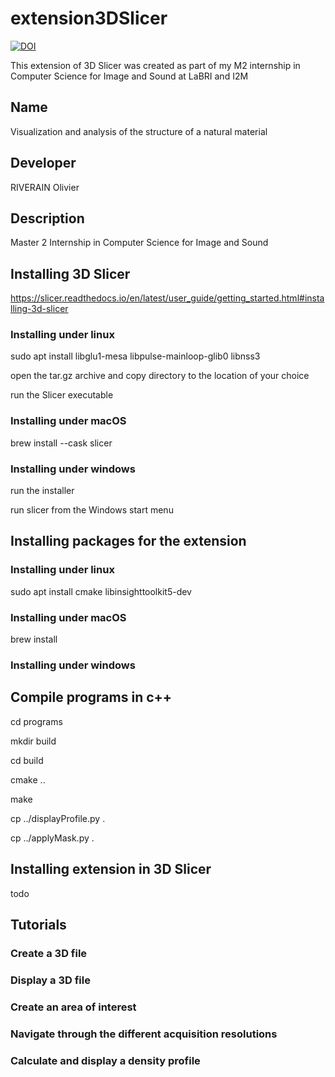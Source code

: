 # extension3DSlicer

[![DOI](https://zenodo.org/badge/863987968.svg)](https://doi.org/10.5281/zenodo.13871319)

This extension of 3D Slicer was created as part of my M2 internship in Computer Science for Image and Sound at LaBRI and I2M

## Name
Visualization and analysis of the structure of a natural material

## Developer
RIVERAIN Olivier

## Description
Master 2 Internship in Computer Science for Image and Sound

## Installing 3D Slicer

https://slicer.readthedocs.io/en/latest/user_guide/getting_started.html#installing-3d-slicer

### Installing under linux
sudo apt install libglu1-mesa libpulse-mainloop-glib0 libnss3

open the tar.gz archive and copy directory to the location of your choice

run the Slicer executable


### Installing under macOS

brew install --cask slicer

### Installing under windows

run the installer

run slicer from the Windows start menu

## Installing packages for the extension

### Installing under linux

sudo apt install cmake libinsighttoolkit5-dev 

### Installing under macOS

brew install 

### Installing under windows

## Compile programs in c++

cd programs

mkdir build

cd build

cmake ..

make

cp ../displayProfile.py .

cp ../applyMask.py .

## Installing extension in 3D Slicer

todo

## Tutorials

### Create a 3D file

### Display a 3D file

### Create an area of interest

### Navigate through the different acquisition resolutions

### Calculate and display a density profile



